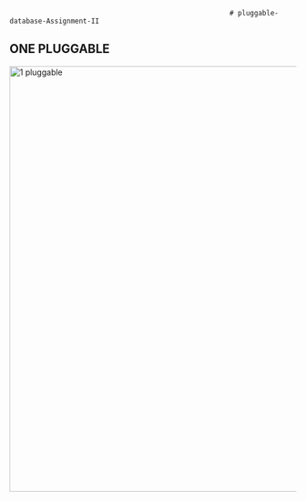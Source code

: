                                                           # pluggable-database-Assignment-II
## ONE PLUGGABLE

<img width="746" alt="1 pluggable" src="https://github.com/user-attachments/assets/e7e45bc9-3446-45cc-99e4-9023a23079c9">
